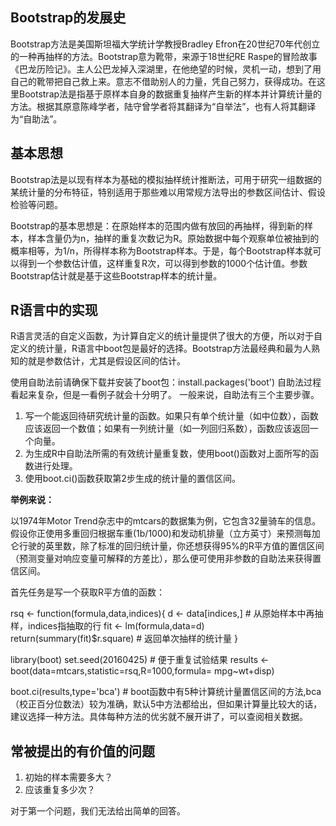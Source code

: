 ## Bootstrap的发展史

Bootstrap方法是美国斯坦福大学统计学教授Bradley Efron在20世纪70年代创立的一种再抽样的方法。Bootstrap意为靴带，来源于18世纪RE Raspe的冒险故事《巴龙历险记》。主人公巴龙掉入深湖里，在他绝望的时候，灵机一动，想到了用自己的靴带把自己救上来。意志不借助别人的力量，凭自己努力，获得成功。在这里Bootstrap法是指基于原样本自身的数据重复抽样产生新的样本并计算统计量的方法。根据其原意陈峰学者，陆守曾学者将其翻译为“自举法”，也有人将其翻译为“自助法”。


## 基本思想
Bootstrap法是以现有样本为基础的模拟抽样统计推断法，可用于研究一组数据的某统计量的分布特征，特别适用于那些难以用常规方法导出的参数区间估计、假设检验等问题。

Bootstrap的基本思想是：在原始样本的范围内做有放回的再抽样，得到新的样本，样本含量仍为n，抽样的重复次数记为R。原始数据中每个观察单位被抽到的概率相等，为1/n，所得样本称为Bootstrap样本。于是，每个Bootstrap样本就可以得到一个参数估计值，这样重复R次，可以得到参数的1000个估计值。参数Bootstrap估计就是基于这些Bootstrap样本的统计量。

## R语言中的实现

R语言灵活的自定义函数，为计算自定义的统计量提供了很大的方便，所以对于自定义的统计量，R语言中boot包是最好的选择。Bootstrap方法最经典和最为人熟知的就是参数估计，尤其是假设区间的估计。

使用自助法前请确保下载并安装了boot包：install.packages('boot')
自助法过程看起来复杂，但是一看例子就会十分明了。
一般来说，自助法有三个主要步骤。

1. 写一个能返回待研究统计量的函数。如果只有单个统计量（如中位数），函数应该返回一个数值；如果有一列统计量（如一列回归系数），函数应该返回一个向量。
2. 为生成R中自助法所需的有效统计量重复数，使用boot()函数对上面所写的函数进行处理。
3. 使用boot.ci()函数获取第2步生成的统计量的置信区间。

**举例来说：**

以1974年Motor Trend杂志中的mtcars的数据集为例，它包含32量骑车的信息。假设你正使用多重回归根据车重(1b/1000)和发动机排量（立方英寸）来预测每加仑行驶的英里数，除了标准的回归统计量，你还想获得95%的R平方值的置信区间（预测变量对响应变量可解释的方差比），那么便可使用非参数的自助法来获得置信区间。

首先任务是写一个获取R平方值的函数：

rsq <- function(formula,data,indices){
  d <- data[indices,] #  从原始样本中再抽样，indices指抽取的行
  fit <- lm(formula,data=d)
  return(summary(fit)$r.square) # 返回单次抽样的统计量
}

library(boot)
set.seed(20160425) # 便于重复试验结果
results <- boot(data=mtcars,statistic=rsq,R=1000,formula= mpg~wt+disp)

boot.ci(results,type='bca') # boot函数中有5种计算统计量置信区间的方法,bca（校正百分位数法）较为准确，默认5中方法都给出，但如果计算量比较大的话，建议选择一种方法。具体每种方法的优劣就不展开讲了，可以查阅相关数据。

## 常被提出的有价值的问题
1.  初始的样本需要多大？
2.  应该重复多少次？

对于第一个问题，我们无法给出简单的回答。
